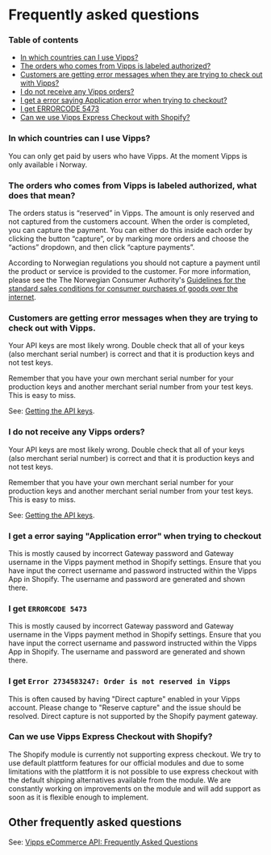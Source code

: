 # Frequently asked questions

### Table of contents

- [In which countries can I use Vipps?](#in-which-countries-can-i-use-vipps)
- [The orders who comes from Vipps is labeled authorized?](#the-orders-who-comes-from-vipps-is-labeled-authorized-what-does-that-mean)
- [Customers are getting error messages when they are trying to check out with Vipps?](#customers-are-getting-error-messages-when-they-are-trying-to-check-out-with-vipps)
- [I do not receive any Vipps orders?](#i-do-not-receive-any-vipps-orders)
- [I get a error saying Application error when trying to checkout?](#i-get-a-error-saying-application-error-when-trying-to-checkout)
- [I get ERRORCODE 5473](#i-get-errorcode-5473)
- [Can we use Vipps Express Checkout with Shopify?](#can-we-use-vipps-express-checkout-with-shopify)


### In which countries can I use Vipps?

You can only get paid by users who have Vipps. At the moment Vipps is only available i Norway.

### The orders who comes from Vipps is labeled authorized, what does that mean?

The orders status is “reserved” in Vipps. The amount is only reserved and not
captured from the customers account. When the order is completed, you can capture
the payment. You can either do this inside each order by clicking the button
“capture”, or by marking more orders and choose the “actions” dropdown, and then click “capture payments”.

According to Norwegian regulations you should not capture a payment until the
product or service is provided to the customer. For more information,
please see the The Norwegian Consumer Authority's
[Guidelines for the standard sales conditions for consumer purchases of goods over the internet](https://www.forbrukertilsynet.no/english/guidelines/guidelines-the-standard-sales-conditions-consumer-purchases-of-goods-the-internet).

### Customers are getting error messages when they are trying to check out with Vipps.

Your API keys are most likely wrong. Double check that all of your keys
(also merchant serial number) is correct and that it is production keys
and not test keys.

Remember that you have your own merchant serial number for your production
keys and another merchant serial number from your test keys.
This is easy to miss.

See:
[Getting the API keys](https://github.com/vippsas/vipps-developers/blob/master/vipps-getting-started.md#getting-the-api-keys).

### I do not receive any Vipps orders?

Your API keys are most likely wrong. Double check that all of your keys
(also merchant serial number) is correct and that it is production keys
and not test keys.

Remember that you have your own merchant serial number for your production
keys and another merchant serial number from your test keys.
This is easy to miss.

See:
[Getting the API keys](https://github.com/vippsas/vipps-developers/blob/master/vipps-getting-started.md#getting-the-api-keys).

### I get a error saying "Application error" when trying to checkout

This is mostly caused by incorrect Gateway password and Gateway username in the
Vipps payment method in Shopify settings. Ensure that you have input the
correct username and password instructed within the Vipps App in Shopify.
The username and password are generated and shown there.

### I get `ERRORCODE 5473`

This is mostly caused by incorrect Gateway password and Gateway username in the
Vipps payment method in Shopify settings. Ensure that you have input the
correct username and password instructed within the Vipps App in Shopify.
The username and password are generated and shown there.

### I get `Error 2734583247: Order is not reserved in Vipps`

This is often caused by having "Direct capture" enabled in your Vipps account. Please change to "Reserve capture" and the issue should be resolved. Direct capture is not supported by the Shopify payment gateway.

### Can we use Vipps Express Checkout with Shopify?
The Shopify module is currently not supporting express checkout. We try to use default plattform features for our official modules and due to some limitations with the plattform it is not possible to use express checkout with the default shipping alternatives available from the module. We are constantly working on improvements on the module and will add support as soon as it is flexible enough to implement. 

## Other frequently asked questions

See:
[Vipps eCommerce API: Frequently Asked Questions](https://github.com/vippsas/vipps-ecom-api/blob/master/vipps-ecom-api-faq.md#what-is-the-difference-between-reserve-capture-and-direct-capture)

